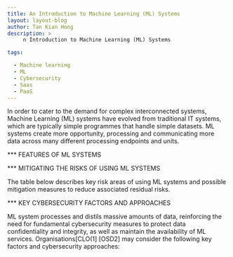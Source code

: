 ```yaml
---
title: An Introduction to Machine Learning (ML) Systems
layout: layout-blog
author: Tan Kian Hong 
description: >
     n Introduction to Machine Learning (ML) Systems

tags:

  - Machine learning
  - ML
  - Cybersecurity
  - Saas
  - PaaS
---
```


In order to cater to the demand for complex interconnected systems, Machine Learning (ML) systems have evolved from traditional IT systems, which are typically simple programmes that handle simple datasets. ML systems create more opportunity, processing and communicating more data across many different processing endpoints and units.

*** FEATURES OF ML SYSTEMS



*** MITIGATING THE RISKS OF USING ML SYSTEMS

The table below describes key risk areas of using ML systems and possible mitigation measures to reduce associated residual risks.

*** KEY CYBERSECURITY FACTORS AND APPROACHES

ML system processes and distils massive amounts of data, reinforcing the need for fundamental cybersecurity measures to protect data confidentiality and integrity, as well as maintain the availability of ML services. Organisations[CLO(1] [OSD2]  may consider the following key factors and cybersecurity approaches:
